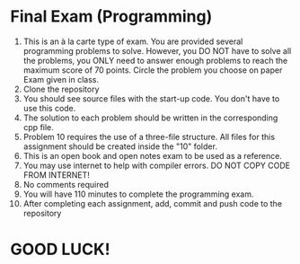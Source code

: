 # Final Exam (Programming)
1. This is an à la carte type of exam. You are provided several programming problems to solve. However, you DO NOT have to solve all the problems, you ONLY need to answer enough problems to reach the maximum score of 70 points. Circle the problem you choose on paper Exam given in class.
2.  Clone the repository
3.  You should see source files with the start-up code. You don't have to use this code.
4.  The solution to each problem should be written in the corresponding cpp file.
5.  Problem 10 requires the use of a three-file structure. All files for this assignment should be created inside the "10" folder.
6. 	This is an open book and open notes exam to be used as a reference. 
7.  You may use internet to help with compiler errors. DO NOT COPY CODE FROM INTERNET!
8. 	No comments required
9. 	You will have 110 minutes to complete the programming exam.
10. After completing each assignment, add, commit and push code to the repository

#                       GOOD LUCK!
